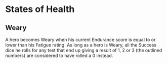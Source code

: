 # States of Health

## Weary 

A hero becomes Weary when his current Endurance score is equal to or lower than his Fatigue rating.  As long as a hero is Weary, all the Success dice he rolls for any test that end up giving a result of 1, 2 or 3 (the outlined numbers) are considered to have rolled a 0 instead.
